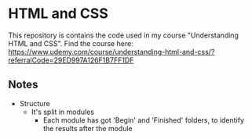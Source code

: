 # HTML and CSS

This repository is contains the code used in my course "Understanding HTML and CSS". Find the course here: https://www.udemy.com/course/understanding-html-and-css/?referralCode=29ED997A126F1B7FF1DF

## Notes
* Structure
  * It's split in modules
    * Each module has got 'Begin' and 'Finished' folders, to identify the results after the module